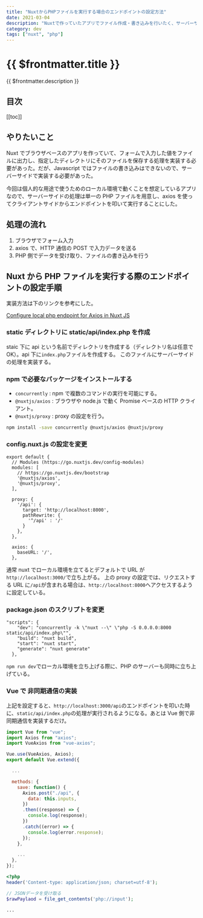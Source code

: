 ```yaml
---
title: "NuxtからPHPファイルを実行する場合のエンドポイントの設定方法"
date: 2021-03-04
description: "Nuxtで作っていたアプリでファイル作成・書き込みを行いたく、サーバーサイドの処理はPHPファイルで実行することにした。その時のエンドポイント設定方法のまとめ。"
category: dev
tags: ["nuxt", "php"]
---
```


# {{ $frontmatter.title }}

{{ $frontmatter.description }}

## 目次

[[toc]]

## やりたいこと

Nuxt でブラウザベースのアプリを作っていて、フォームで入力した値をファイルに出力し、指定したディレクトリにそのファイルを保存する処理を実装する必要があった。だが、Javascript ではファイルの書き込みはできないので、サーバーサイドで実装する必要があった。

今回は個人的な用途で使うためのローカル環境で動くことを想定しているアプリなので、サーバーサイドの処理は単一の PHP ファイルを用意し、axios を使ってクライアントサイドからエンドポイントを叩いて実行することにした。

## 処理の流れ

1. ブラウザでフォーム入力
2. axios で、HTTP 通信の POST で入力データを送る
3. PHP 側でデータを受け取り、ファイルの書き込みを行う

## Nuxt から PHP ファイルを実行する際のエンドポイントの設定手順

実装方法は下のリンクを参考にした。

[Configure local php endpoint for Axios in Nuxt JS
](https://stackoverflow.com/questions/57367721/configure-local-php-endpoint-for-axios-in-nuxt-js)

### static ディレクトリに static/api/index.php を作成

staic 下に api という名前でディレクトリを作成する（ディレクトリ名は任意で OK）。api 下に`index.php`ファイルを作成する。
このファイルにサーバーサイドの処理を実装する。

### npm で必要なパッケージをインストールする

- `concurrently` : npm で複数のコマンドの実行を可能にする。
- `@nuxtjs/axios` : ブラウザや node.js で動く Promise ベースの HTTP クライアント。
- `@nuxtjs/proxy` : proxy の設定を行う。

```sh
npm install -save concurrently @nuxtjs/axios @nuxtjs/proxy
```

### config.nuxt.js の設定を変更

```js{5,6,9-19}
export default {
  // Modules (https://go.nuxtjs.dev/config-modules)
  modules: [
    // https://go.nuxtjs.dev/bootstrap
    '@nuxtjs/axios',
    '@nuxtjs/proxy',
  ],

  proxy: {
    '/api': {
      target: 'http://localhost:8000',
      pathRewrite: {
        '^/api' : '/'
      }
    },
  },

  axios: {
    baseURL: '/',
  },
```

通常 nuxt でローカル環境を立てるとデフォルトで URL が`http://localhost:3000/`で立ち上がる。
上の proxy の設定では、リクエストする URL に`/api`が含まれる場合は、`http://localhost:8000`へアクセスするように設定している。

### package.json のスクリプトを変更

```json{2}
"scripts": {
    "dev": "concurrently -k \"nuxt --\" \"php -S 0.0.0.0:8000 static/api/index.php\"",
    "build": "nuxt build",
    "start": "nuxt start",
    "generate": "nuxt generate"
  },
```

`npm run dev`でローカル環境を立ち上げる際に、PHP のサーバーも同時に立ち上げている。

### Vue で 非同期通信の実装

上記を設定すると、`http://localhost:3000/api`のエンドポイントを叩いた時に、`static/api/index.php`の処理が実行されるようになる。あとは Vue 側で非同期通信を実装するだけ。

```js
import Vue from "vue";
import Axios from "axios";
import VueAxios from "vue-axios";

Vue.use(VueAxios, Axios);
export default Vue.extend({

  ...

  methods: {
    save: function() {
      Axios.post("./api", {
        data: this.inputs,
      })
      .then((response) => {
        console.log(response);
      })
      .catch((error) => {
        console.log(error.response);
      });
    },

    ...
  },
});
```

```php
<?php
header('Content-type: application/json; charset=utf-8');

// JSONデータを受け取る
$rawPaylaod = file_get_contents('php://input');

...

```

